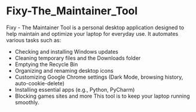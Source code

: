 # Fixy-The_Maintainer_Tool
 
Fixy - The Maintainer Tool is a personal desktop application designed to help maintain and optimize your laptop for everyday use. It automates various tasks such as:
- Checking and installing Windows updates
- Cleaning temporary files and the Downloads folder
- Emptying the Recycle Bin
- Organizing and renaming desktop icons
- Customizing Google Chrome settings (Dark Mode, browsing history, auto-cookie-delete)
- Installing essential apps (e.g., Python, PyCharm)
- Blocking games sites and more
This tool is to keep your laptop running smoothly.

